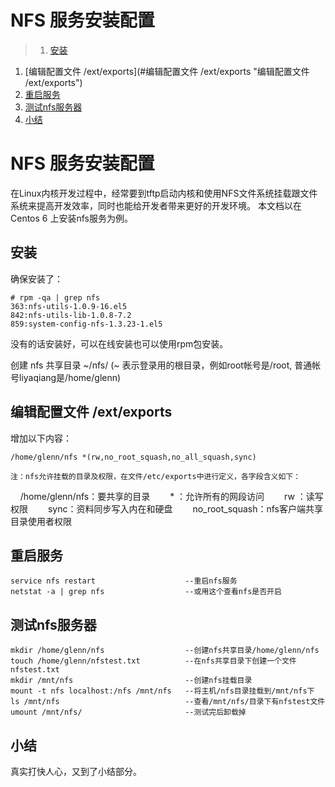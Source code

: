 <!-- TOC depthFrom:0 depthTo:4 withLinks:1 updateOnSave:1 orderedList:1 -->
# NFS 服务安装配置
>1. [安装](#安装 "安装")
1. [编辑配置文件 /ext/exports](#编辑配置文件 /ext/exports "编辑配置文件 /ext/exports")
1. [重启服务](#重启服务 "重启服务")
1. [测试nfs服务器](#测试nfs服务器 "测试nfs服务器")
1. [小结](#小结 "小结")
<!-- /TOC -->

# NFS 服务安装配置

在Linux内核开发过程中，经常要到tftp启动内核和使用NFS文件系统挂载跟文件系统来提高开发效率，同时也能给开发者带来更好的开发环境。
本文档以在Centos 6 上安装nfs服务为例。

## 安装

确保安装了：

	# rpm -qa | grep nfs
	363:nfs-utils-1.0.9-16.el5
	842:nfs-utils-lib-1.0.8-7.2
	859:system-config-nfs-1.3.23-1.el5

没有的话安装好，可以在线安装也可以使用rpm包安装。

创建 nfs 共享目录  ~/nfs/ 	 (~ 表示登录用的根目录，例如root帐号是/root, 普通帐号liyaqiang是/home/glenn)

## 编辑配置文件 /ext/exports

增加以下内容：

	/home/glenn/nfs *(rw,no_root_squash,no_all_squash,sync)

	注：nfs允许挂载的目录及权限，在文件/etc/exports中进行定义，各字段含义如下：

    /home/glenn/nfs：要共享的目录
　　* ：允许所有的网段访问
　　rw ：读写权限
　　sync：资料同步写入内在和硬盘
　　no_root_squash：nfs客户端共享目录使用者权限

## 重启服务

	service nfs restart					   --重启nfs服务
	netstat -a | grep nfs                  --或用这个查看nfs是否开启

## 测试nfs服务器

    mkdir /home/glenn/nfs                  --创建nfs共享目录/home/glenn/nfs
    touch /home/glenn/nfstest.txt          --在nfs共享目录下创建一个文件nfstest.txt
	mkdir /mnt/nfs						   --创建nfs挂载目录
    mount -t nfs localhost:/nfs /mnt/nfs   --将主机/nfs目录挂载到/mnt/nfs下
    ls /mnt/nfs                            --查看/mnt/nfs/目录下有nfstest文件
    umount /mnt/nfs/                       --测试完后卸载掉

## 小结

真实打快人心，又到了小结部分。
